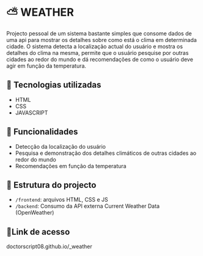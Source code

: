 # ⛅ WEATHER
Projecto pessoal de um sistema bastante simples que consome dados de uma api para mostrar os detalhes sobre como está o clima em determinada cidade. O sistema detecta a localização actual do usuário e mostra os detalhes do clima na mesma, permite que o usuário pesquise por outras cidades ao redor do mundo e dá recomendações de como o usuário deve agir em função da temperatura.

## 🔧 Tecnologias utilizadas
- HTML
- CSS
- JAVASCRIPT

## 🧩 Funcionalidades
- Detecção da localização do usuário
- Pesquisa e demonstração dos detalhes climáticos de outras cidades ao redor do mundo
- Recomendações em função da temperatura

## 📁 Estrutura do projecto
- `/frontend`: arquivos HTML, CSS e JS
- `/backend`: Consumo da API externa Current Weather Data (OpenWeather)

## 🔗Link de acesso
doctorscript08.github.io/_weather
